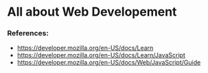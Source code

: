 # All about Web Developement

### References:
- https://developer.mozilla.org/en-US/docs/Learn
- https://developer.mozilla.org/en-US/docs/Learn/JavaScript
- https://developer.mozilla.org/en-US/docs/Web/JavaScript/Guide

